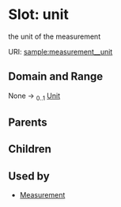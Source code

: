 
# Slot: unit


the unit of the measurement

URI: [sample:measurement__unit](http://w3id.org/ontogpt/environmental-sample/measurement__unit)


## Domain and Range

None &#8594;  <sub>0..1</sub> [Unit](Unit.md)

## Parents


## Children


## Used by

 * [Measurement](Measurement.md)
